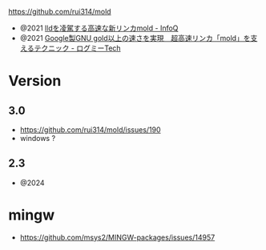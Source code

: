 https://github.com/rui314/mold

- @2021 [lldを凌駕する高速な新リンカmold - InfoQ](https://www.infoq.com/jp/news/2022/01/mold-linker-1-0/)
- @2021 [Google製GNU gold以上の速さを実現　超高速リンカ「mold」を支えるテクニック - ログミーTech](https://logmi.jp/tech/articles/325776)

# Version

## 3.0

- https://github.com/rui314/mold/issues/190
- windows ?

## 2.3

- @2024

# mingw

- https://github.com/msys2/MINGW-packages/issues/14957
